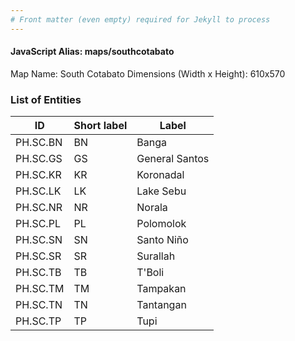 ```yaml
---
# Front matter (even empty) required for Jekyll to process
---
```


#### JavaScript Alias: maps/southcotabato

Map Name: South Cotabato
Dimensions (Width x Height): 610x570





### List of Entities

ID | Short label | Label
---|---|---|
PH.SC.BN | BN | Banga
PH.SC.GS | GS | General Santos
PH.SC.KR | KR | Koronadal
PH.SC.LK | LK | Lake Sebu
PH.SC.NR | NR | Norala
PH.SC.PL | PL | Polomolok
PH.SC.SN | SN | Santo Niño
PH.SC.SR | SR | Surallah
PH.SC.TB | TB | T'Boli
PH.SC.TM | TM | Tampakan
PH.SC.TN | TN | Tantangan
PH.SC.TP | TP | Tupi